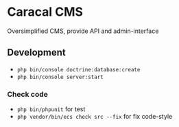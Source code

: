 # Caracal CMS

Oversimplified CMS, provide API and admin-interface

## Development

+ `php bin/console doctrine:database:create`
+ `php bin/console server:start`

### Check code
+ `php bin/phpunit` for test
+ `php vendor/bin/ecs check src --fix` for fix code-style
